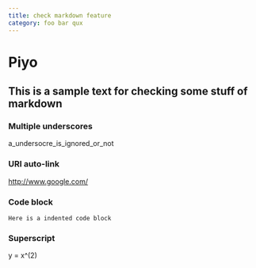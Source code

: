 ```yaml
---
title: check markdown feature
category: foo bar qux
---
```


# Piyo

## This is a sample text for checking some stuff of markdown

### Multiple underscores

a_undersocre_is_ignored_or_not

### URI auto-link

http://www.google.com/

### Code block

    Here is a indented code block

### Superscript

y = x^(2)


